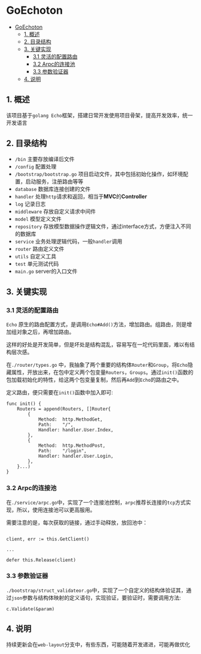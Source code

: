 # GoEchoton

- [GoEchoton](#goechoton)
  - [1. 概述](#1-概述)
  - [2. 目录结构](#2-目录结构)
  - [3. 关键实现](#3-关键实现)
    - [3.1 灵活的配置路由](#31-灵活的配置路由)
    - [3.2 Arpc的连接池](#32-arpc的连接池)
    - [3.3 参数验证器](#33-参数验证器)
  - [4. 说明](#4-说明)

## 1. 概述

该项目基于`golang Echo`框架，搭建日常开发使用项目骨架，提高开发效率，统一开发语言

## 2. 目录结构

* `/bin` 主要存放编译后文件
* `/config` 配置处理
* `/bootstrap/bootstrap.go` 项目启动文件，其中包括初始化操作，如环境配置，启动服务，注册路由等等
* `database` 数据库连接创建的文件
* `handler` 处理`http`请求和返回，相当于**MVC**的**Controller**
* `log` 记录日志
* `middleware` 存放自定义请求中间件
* `model` 模型定义文件
* `repository` 存放模型数据操作逻辑文件，通过interface方式，方便注入不同的数据库
* `service` 业务处理逻辑代码，一般`handler`调用
* `router` 路由定义文件
* `utils` 自定义工具
* `test` 单元测试代码
* `main.go` server的入口文件

## 3. 关键实现

### 3.1 灵活的配置路由

`Echo` 原生的路由配置方式，是调用`Echo#Add()`方法，增加路由。组路由，则是增加组对象之后，再增加路由。

这样的好处是开发简单，但是坏处是结构混乱，容易写在一坨代码里面，难以有结构层次感。

在`./router/types.go` 中，我抽象了两个重要的结构体`Router`和`Group`，将`Echo`隐藏属性，开放出来，在包中定义两个包变量`Routers`，`Groups`。通过`init()`函数的包加载初始化的特性，给这两个包变量复制，然后再`Add`到`Echo`的路由之中。

定义路由，便只需要在`init()`函数中加入即可:

```golang
func init() {
	Routers = append(Routers, []Router{
		{
			Method:  http.MethodGet,
			Path:    "/",
			Handler: handler.User.Index,
		},
		{
			Method:  http.MethodPost,
			Path:    "/login",
			Handler: handler.User.Login,
		},
	}...)
}
```

### 3.2 Arpc的连接池

在`./service/arpc.go`中，实现了一个连接池控制，`arpc`推荐长连接的`tcp`方式实现，所以，使用连接池可以更高服用。

需要注意的是，每次获取的链接，通过手动释放，放回池中：

```

client, err := this.GetClient()

...

defer this.Release(client)

```

### 3.3 参数验证器

`./bootstrap/struct_validateor.go`中，实现了一个自定义的结构体验证其，通过`json`参数与结构体映射的定义语句，实现验证，要验证时，需要调用方法:

```
c.Validate(&param)
```


## 4. 说明

持续更新会在`web-layout`分支中，有些东西，可能随着开发递进，可能再做优化
